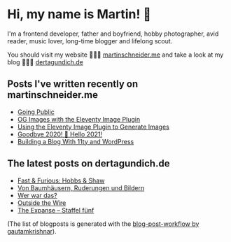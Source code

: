 # Hi, my name is Martin! 👋 

I'm a frontend developer, father and boyfriend, hobby photographer, avid reader, music lover, long-time blogger and lifelong scout.

You should visit my website 👨🏼‍💻  [martinschneider.me](https://martinschneider.me) and take a look at my blog 🤷🏼‍♂️ [dertagundich.de](https://www.dertagundich.de)

## Posts I've written recently on martinschneider.me
<!-- MSME-POST-LIST:START -->
- [Going Public](https://martinschneider.me/articles/going-public/)
- [OG Images with the Eleventy Image Plugin](https://martinschneider.me/articles/og-images-with-the-eleventy-image-plugin/)
- [Using the Eleventy Image Plugin to Generate Images](https://martinschneider.me/articles/switching-to-eleventy-img-to-generate-images/)
- [Goodbye 2020! &#x1f942; Hello 2021!](https://martinschneider.me/articles/goodbye-2020-hello-2021/)
- [Building a Blog With 11ty and WordPress](https://martinschneider.me/articles/building-a-website-with-11ty-and-wordpress/)
<!-- MSME-POST-LIST:END -->

## The latest posts on dertagundich.de
<!-- DTUI-POST-LIST:START -->
- [Fast & Furious: Hobbs & Shaw](https://www.dertagundich.de/2021/05/02/fast-furious-hobbs-shaw/)
- [Von Baumhäusern, Ruderungen und Bildern](https://www.dertagundich.de/2021/04/25/von-baumhaeusern-ruderungen-und-bildern/)
- [Wer war das?](https://www.dertagundich.de/2021/04/17/wer-war-das/)
- [Outside the Wire](https://www.dertagundich.de/2021/04/05/outside-the-wire/)
- [The Expanse – Staffel fünf](https://www.dertagundich.de/2021/04/02/the-expanse-staffel-funf/)
<!-- DTUI-POST-LIST:END -->

(The list of blogposts is generated with the [blog-post-workflow by gautamkrishnar](https://github.com/gautamkrishnar/blog-post-workflow)).
